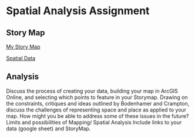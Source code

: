 # Spatial Analysis Assignment 
## Story Map 

[My Story Map](http://arcg.is/1yfq8r)

[Spatial Data](https://docs.google.com/spreadsheets/d/1kkvGiTBrTe7AcGpnE_wW_9I-A9M6Us_5VmlB54NHAKw/edit?usp=sharing)

## Analysis

Discuss the process of creating your data, building your map in ArcGIS Online, and selecting which points to feature in your Storymap.
Drawing on the constraints, critiques and ideas outlined by Bodenhamer and Crampton, discuss the challenges of representing space and place as applied to your map. How might you be able to address some of these issues in the future?
Limits and possibilities of Mapping/ Spatial Analysis
Include links to your data (google sheet) and StoryMap.
